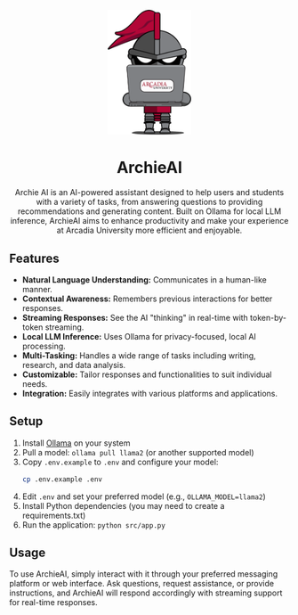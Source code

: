 <p align="center">
  <img src="/templates/imgs/Mini Knight Laptop.svg" alt="ArchieAI Logo" width="150"/>
</p>

<h1 align="center">ArchieAI</h1>

<p align="center">
  Archie AI is an AI-powered assistant designed to help users and students with a variety of tasks, from answering questions to providing recommendations and generating content. Built on Ollama for local LLM inference, ArchieAI aims to enhance productivity and make your experience at Arcadia University more efficient and enjoyable.
</p>

## Features
- **Natural Language Understanding:** Communicates in a human-like manner.  
- **Contextual Awareness:** Remembers previous interactions for better responses.  
- **Streaming Responses:** See the AI "thinking" in real-time with token-by-token streaming.
- **Local LLM Inference:** Uses Ollama for privacy-focused, local AI processing.
- **Multi-Tasking:** Handles a wide range of tasks including writing, research, and data analysis.  
- **Customizable:** Tailor responses and functionalities to suit individual needs.  
- **Integration:** Easily integrates with various platforms and applications.  

## Setup

1. Install [Ollama](https://ollama.ai/) on your system
2. Pull a model: `ollama pull llama2` (or another supported model)
3. Copy `.env.example` to `.env` and configure your model:
   ```bash
   cp .env.example .env
   ```
4. Edit `.env` and set your preferred model (e.g., `OLLAMA_MODEL=llama2`)
5. Install Python dependencies (you may need to create a requirements.txt)
6. Run the application: `python src/app.py`

## Usage
To use ArchieAI, simply interact with it through your preferred messaging platform or web interface. Ask questions, request assistance, or provide instructions, and ArchieAI will respond accordingly with streaming support for real-time responses.
